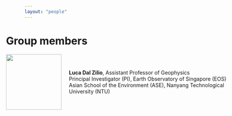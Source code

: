 ```yaml
---
layout: "people"
---
```


<h1 style="margin-left: -50px; margin-right: -50px;">Group members</h1>

<div style="display: flex; align-items: center; margin-left: -50px; margin-right: -50px;">
  <img src="https://computational-geophysics-lab.github.io/cgl.github.io/luca_dal_zilio.jpg" style="width:150px; margin-right: 20px;">
  <div>
    <strong>Luca Dal Zilio</strong>, Assistant Professor of Geophysics<br>
    Principal Investigator (PI), Earth Observatory of Singapore (EOS)<br>
    Asian School of the Environment (ASE), Nanyang Technological University (NTU)
  </div>
</div>


